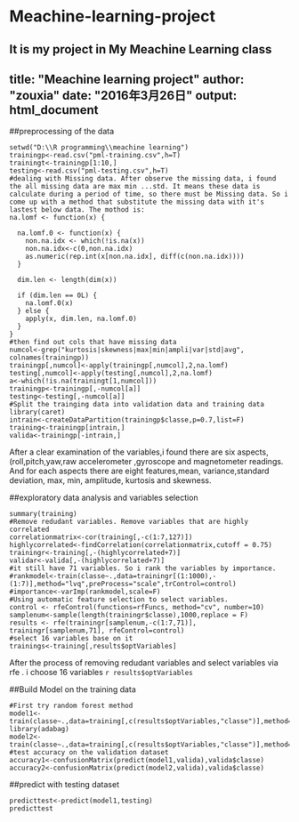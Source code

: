 # Meachine-learning-project
It is my project in My Meachine Learning class
---
title: "Meachine learning project"
author: "zouxia"
date: "2016年3月26日"
output: html_document
---
##preprocessing of the data
```{r,results='hide',cache=TRUE,warning=FALSE}
setwd("D:\\R programming\\meachine learning")
trainingp<-read.csv("pml-training.csv",h=T)
trainingt<-trainingp[1:10,]
testing<-read.csv("pml-testing.csv",h=T)
#dealing with Missing data. After observe the missing data, i found the all missing data are max min ...std. It means these data is calculate during a period of time, so there must be Missing data. So i come up with a method that substitute the missing data with it's lastest below data. The mothod is:
na.lomf <- function(x) {
  
  na.lomf.0 <- function(x) {
    non.na.idx <- which(!is.na(x))
    non.na.idx<-c(0,non.na.idx)
    as.numeric(rep.int(x[non.na.idx], diff(c(non.na.idx))))
  }
  
  dim.len <- length(dim(x))
  
  if (dim.len == 0L) {
    na.lomf.0(x)
  } else {
    apply(x, dim.len, na.lomf.0)
  }
}
#then find out cols that have missing data
numcol<-grep("kurtosis|skewness|max|min|ampli|var|std|avg", colnames(trainingp))
trainingp[,numcol]<-apply(trainingp[,numcol],2,na.lomf)
testing[,numcol]<-apply(testing[,numcol],2,na.lomf)
a<-which(!is.na(trainingt[1,numcol]))
trainingp<-trainingp[,-numcol[a]]
testing<-testing[,-numcol[a]]
#Split the trainging data into validation data and training data
library(caret)
intrain<-createDataPartition(trainingp$classe,p=0.7,list=F)
training<-trainingp[intrain,]
valida<-trainingp[-intrain,]
```
After a clear examination of the variables,i found there are six aspects,(roll,pitch,yaw,raw accelerometer ,gyroscope and magnetometer readings. And for each aspects there are eight features,mean, variance,standard deviation, max, min, amplitude, kurtosis and skewness.

##exploratory data analysis and variables selection
```{r,results="hide",cache=TRUE,warning=F}
summary(training)
#Remove redudant variables. Remove variables that are highly correlated
correlationmatrix<-cor(training[,-c(1:7,127)])
highlycorrelated<-findCorrelation(correlationmatrix,cutoff = 0.75)
trainingr<-training[,-(highlycorrelated+7)]
validar<-valida[,-(highlycorrelated+7)]
#it still have 71 variables. So i rank the variables by importance.
#rankmodel<-train(classe~.,data=trainingr[(1:1000),-(1:7)],method="lvq",preProcess="scale",trControl=control)
#importance<-varImp(rankmodel,scale=F)
#Using automatic feature selection to select variables.
control <- rfeControl(functions=rfFuncs, method="cv", number=10)
samplenum<-sample(length(trainingr$classe),1000,replace = F)
results <- rfe(trainingr[samplenum,-c(1:7,71)], trainingr[samplenum,71], rfeControl=control)
#select 16 variables base on it
trainings<-training[,results$optVariables]
```
After the process of removing redudant variables and select variables via rfe . i choose 16 variables `r results$optVariables`

##Build Model on the training data
```{r,warning=F,cache=TRUE}
#First try random forest method
model1<-train(classe~.,data=training[,c(results$optVariables,"classe")],method="rf",preProcess="scale")
library(adabag)
model2<-train(classe~.,data=training[,c(results$optVariables,"classe")],method="AdaBag",preProcess="scale")
#test accuracy on the validation dataset
accuracy1<-confusionMatrix(predict(model1,valida),valida$classe)
accuracy2<-confusionMatrix(predict(model2,valida),valida$classe)

```


##predict with testing dataset
```{r}
predicttest<-predict(model1,testing)
predicttest
```

